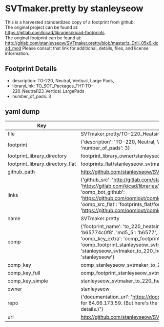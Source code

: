 # SVTmaker.pretty by stanleyseow  
This is a harvested standardized copy of a footprint from github.  
The original project can be found at:  
https://gitlab.com/kicad/libraries/kicad-footprints  
The original footprint can be found at:
http://gitlab.com/stanleyseow/SVTmaker.pretty/blob/master/z_Drill_05x6.kicad_mod
Please consult that link for additional, details, files, and license information.  
## Footprint Details
* description: TO-220, Neutral, Vertical, Large Pads,  
* libraryLink: TO_SOT_Packages_THT:TO-220_Neutral123_Vertical_LargePads  
* number_of_pads: 3  
## yaml dump  
| Key | Value |  
| --- | --- |  
| file | SVTmaker.pretty/TO-220_Heatsink24x10.kicad_mod |  
| footprint | {'description': 'TO-220, Neutral, Vertical, Large Pads,', 'libraryLink': 'TO_SOT_Packages_THT:TO-220_Neutral123_Vertical_LargePads', 'number_of_pads': 3} |  
| footprint_library_directory | footprint_library_owner/stanleyseow_SVTmaker.pretty |  
| footprint_library_directory_flat | footprints_flat/stanleyseow_svtmaker_to_220_heatsink24x10/working |  
| github_path | http://github.com/stanleyseow/SVTmaker.pretty/blob/master/TO-220_Heatsink24x10.kicad_mod |  
| links | {'github_src': 'http://gitlab.com/stanleyseow/SVTmaker.pretty/blob/master/z_Drill_05x6.kicad_mod', 'github_src_repo': 'https://gitlab.com/kicad/libraries/kicad-footprints', 'oomp_bot': 'footprints/stanleyseow_svtmaker_to_220_heatsink24x10/working', 'oomp_bot_github': 'https://github.com/oomlout/oomlout_oomp_footprint_bot/tree/main/footprints/stanleyseow_svtmaker_to_220_heatsink24x10/working', 'oomp_src_flat': 'footprints_flat/footprints_flat/stanleyseow_svtmaker_to_220_heatsink24x10/working', 'oomp_src_flat_github': 'https://github.com/oomlout/oomlout_oomp_footprint_src/tree/main/footprints_flat/stanleyseow_svtmaker_to_220_heatsink24x10/working'} |  
| name | SVTmaker.pretty |  
| oomp | {'footprint_name': 'to_220_heatsink24x10', 'library_name': 'svtmaker', 'md5': 'b65774c0f89a242bf1a41a70eb73a288', 'md5_10': 'b65774c0f8', 'md5_5': 'b6577', 'md5_6': 'b65774', 'oomp_key': 'oomp_stanleyseow_svtmaker_to_220_heatsink24x10', 'oomp_key_extra': 'oomp_footprint_stanleyseow_svtmaker_to_220_heatsink24x10', 'oomp_key_full': 'oomp_footprint_stanleyseow_svtmaker_to_220_heatsink24x10_b65774', 'oomp_key_simple': 'stanleyseow_svtmaker_to_220_heatsink24x10', 'original_filename': 'SVTmaker.pretty/TO-220_Heatsink24x10.kicad_mod', 'owner_name': 'stanleyseow'} |  
| oomp_key | oomp_stanleyseow_svtmaker_to_220_heatsink24x10 |  
| oomp_key_full | oomp_footprint_stanleyseow_svtmaker_to_220_heatsink24x10 |  
| oomp_key_simple | stanleyseow_svtmaker_to_220_heatsink24x10 |  
| owner | stanleyseow |  
| repo | {'documentation_url': 'https://docs.github.com/rest/overview/resources-in-the-rest-api#rate-limiting', 'message': "API rate limit exceeded for 84.66.173.59. (But here's the good news: Authenticated requests get a higher rate limit. Check out the documentation for more details.)"} |  
| url | http://github.com/stanleyseow/SVTmaker.pretty |  

